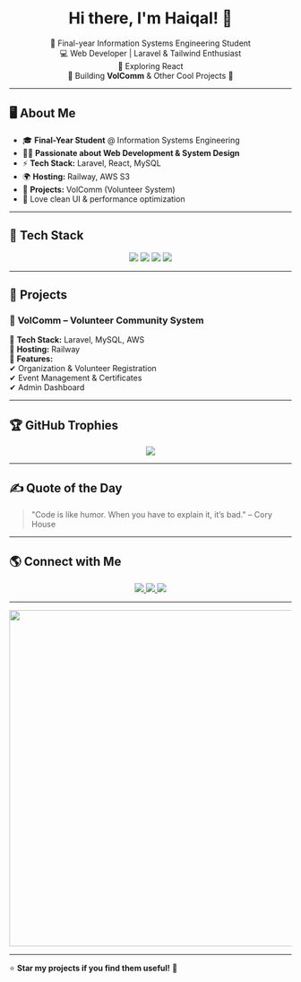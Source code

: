 <!-- GitHub Profile README - Haiqal -->

<h1 align="center">Hi there, I'm Haiqal! 👋</h1>

<p align="center">
  🚀 Final-year Information Systems Engineering Student <br>
  💻 Web Developer | Laravel & Tailwind Enthusiast<br>
  🌱 Exploring React <br>
  🎯 Building <strong>VolComm</strong> & Other Cool Projects 🚀 <br>
</p>

---

## 🖥️ About Me

- 🎓 **Final-Year Student** @ Information Systems Engineering  
- 👨‍💻 **Passionate about Web Development & System Design**  
- ⚡ **Tech Stack:** Laravel, React, MySQL  
- 🌍 **Hosting:** Railway, AWS S3  
- 📌 **Projects:** VolComm (Volunteer System)  
- 🎨 Love clean UI & performance optimization  

---

## 🚀 Tech Stack

<p align="center">
  <img src="https://img.shields.io/badge/Laravel-FF2D20?style=for-the-badge&logo=laravel&logoColor=white">
  <img src="https://img.shields.io/badge/PHP-777BB4?style=for-the-badge&logo=php&logoColor=white">
  <img src="https://img.shields.io/badge/MySQL-4479A1?style=for-the-badge&logo=mysql&logoColor=white">
  <img src="https://img.shields.io/badge/Railway-0B0D0E?style=for-the-badge&logo=railway&logoColor=white">
</p>

---

## 🎯 Projects

### 🚀 **VolComm** – Volunteer Community System  
📌 **Tech Stack:** Laravel, MySQL, AWS  
📌 **Hosting:** Railway  
📌 **Features:**  
✔ Organization & Volunteer Registration  
✔ Event Management & Certificates  
✔ Admin Dashboard  

---

## 🏆 GitHub Trophies

<p align="center">
  <img src="https://github-profile-trophy.vercel.app/?username=haicoool&theme=onedark&no-frame=true&no-bg=true&margin-w=5&margin-h=5">
</p>

---

## ✍️ Quote of the Day

> "Code is like humor. When you have to explain it, it’s bad." – Cory House

---

## 🌎 Connect with Me

<p align="center">
  <a href="https://linkedin.com/in/haiqalizzee/">
    <img src="https://img.shields.io/badge/LinkedIn-0077B5?style=for-the-badge&logo=linkedin&logoColor=white">
  </a>
  <a href="mailto:haiqalizzee@example.com">
    <img src="https://img.shields.io/badge/Email-D14836?style=for-the-badge&logo=gmail&logoColor=white">
  </a>
  <a href="https://github.com/haicoool">
    <img src="https://img.shields.io/badge/GitHub-181717?style=for-the-badge&logo=github&logoColor=white">
  </a>
</p>

---

<p align="center">
  <img src="https://media.giphy.com/media/qgQUggAC3Pfv687qPC/giphy.gif" width="600">
</p>

---

⭐ **Star my projects if you find them useful!** 🚀  

